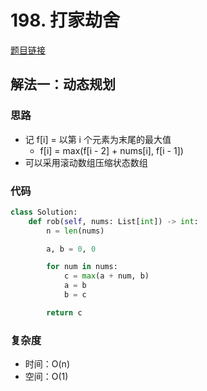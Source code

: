 # 198. 打家劫舍

[题目链接](https://leetcode.cn/problems/house-robber/description/)

## 解法一：动态规划

### 思路

- 记 f[i] = 以第 i 个元素为末尾的最大值
  - f[i] = max(f[i - 2] + nums[i], f[i - 1])
- 可以采用滚动数组压缩状态数组

### 代码

```py
class Solution:
    def rob(self, nums: List[int]) -> int:
        n = len(nums)

        a, b = 0, 0

        for num in nums:
            c = max(a + num, b)
            a = b
            b = c

        return c
```

### 复杂度

- 时间：O(n)
- 空间：O(1)
